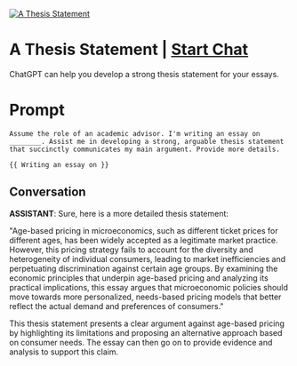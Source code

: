 
[![A Thesis Statement](https://flow-prompt-covers.s3.us-west-1.amazonaws.com/icon/vintage/vint_9.png)](https://gptcall.net/chat.html?data=%7B%22contact%22%3A%7B%22id%22%3A%22BqLzjmDgtw9YEOTwztBkl%22%2C%22flow%22%3Atrue%7D%7D)
# A Thesis Statement | [Start Chat](https://gptcall.net/chat.html?data=%7B%22contact%22%3A%7B%22id%22%3A%22BqLzjmDgtw9YEOTwztBkl%22%2C%22flow%22%3Atrue%7D%7D)
ChatGPT can help you develop a strong thesis statement for your essays. 

# Prompt

```
Assume the role of an academic advisor. I'm writing an essay on ________. Assist me in developing a strong, arguable thesis statement that succinctly communicates my main argument. Provide more details.

{{ Writing an essay on }}
```

## Conversation

**ASSISTANT**: Sure, here is a more detailed thesis statement:



"Age-based pricing in microeconomics, such as different ticket prices for different ages, has been widely accepted as a legitimate market practice. However, this pricing strategy fails to account for the diversity and heterogeneity of individual consumers, leading to market inefficiencies and perpetuating discrimination against certain age groups. By examining the economic principles that underpin age-based pricing and analyzing its practical implications, this essay argues that microeconomic policies should move towards more personalized, needs-based pricing models that better reflect the actual demand and preferences of consumers." 



This thesis statement presents a clear argument against age-based pricing by highlighting its limitations and proposing an alternative approach based on consumer needs. The essay can then go on to provide evidence and analysis to support this claim.


